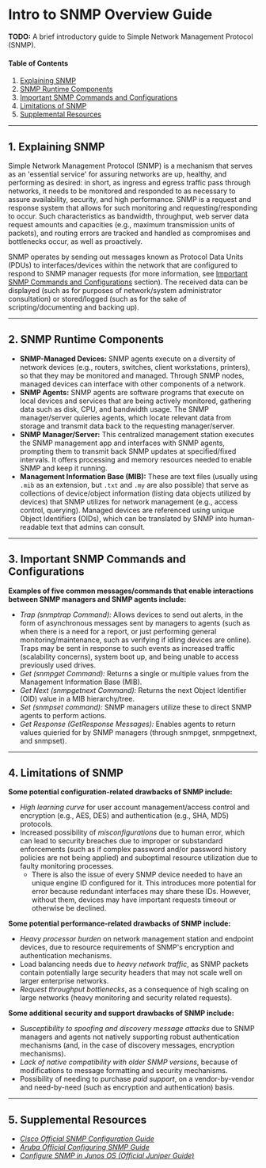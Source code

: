 # Intro to SNMP Overview Guide

**TODO:** A brief introductory guide to Simple Network Management Protocol (SNMP).

#### Table of Contents

1. [Explaining SNMP](#explaining)
2. [SNMP Runtime Components](#components)
3. [Important SNMP Commands and Configurations](#commands)
4. [Limitations of SNMP](#limits)
5. [Supplemental Resources](#supplemental)

<hr />

## 1. <a name="explaining">Explaining SNMP</a>

Simple Network Management Protocol (SNMP) is a mechanism that serves as an 'essential service' for assuring networks are up, healthy, and performing as desired: in short, as ingress and egress traffic pass through networks, it needs to be monitored and responded to as necessary to assure availability, security, and high performance. SNMP is a request and response system that allows for such monitoring and requesting/responding to occur. Such characteristics as bandwidth, throughput, web server data request amounts and capacities (e.g., maximum transmission units of packets), and routing errors are tracked and handled as compromises and bottlenecks occur, as well as proactively.

SNMP operates by sending out messages known as Protocol Data Units (PDUs) to interfaces/devices within the network that are configured to respond to SNMP manager requests (for more information, see [Important SNMP Commands and Configurations](#commands) section). The received data can be displayed (such as for purposes of network/system administrator consultation) or stored/logged (such as for the sake of scripting/documenting and backing up).

<hr />

## 2. <a name="components">SNMP Runtime Components</a>

* **SNMP-Managed Devices:** SNMP agents execute on a diversity of network devices (e.g., routers, switches, client workstations, printers), so that they may be monitored and managed. Through SNMP nodes, managed devices can interface with other components of a network.
* **SNMP Agents:** SNMP agents are software programs that execute on local devices and services that are being actively monitored, gathering data such as disk, CPU, and bandwidth usage. The SNMP manager/server quieries agents, which locate relevant data from storage and transmit data back to the requesting manager/server.  
* **SNMP Manager/Server:** This centralized management station executes the SNMP management app and interfaces with SNMP agents, prompting them to transmit back SNMP updates at specified/fixed intervals. It offers processing and memory resources needed to enable SNMP and keep it running.
* **Management Information Base (MIB):** These are text files (usually using `.mib` as an extension, but `.txt` and `.my` are also possible) that serve as collections of device/object information (listing data objects utilized by devices) that SNMP utilizes for network management (e.g., access control, querying). Managed devices are referenced using unique Object Identifiers (OIDs), which can be translated by SNMP into human-readable text that admins can consult.

<hr />

## 3. <a name="commands">Important SNMP Commands and Configurations</a>

**Examples of five common messages/commands that enable interactions between SNMP managers and SNMP agents include:**

* *Trap (snmptrap Command):* Allows devices to send out alerts, in the form of asynchronous messages sent by managers to agents (such as when there is a need for a report, or just performing general monitoring/maintenance, such as verifying if idling devices are online). Traps may be sent in response to such events as increased traffic (scalability concerns), system boot up, and being unable to access previously used drives.
* *Get (snmpget Command):* Returns a single or multiple values from the Management Information Base (MIB).
* *Get Next (snmpgetnext Command):* Returns the next Object Identifier (OID) value in a MIB hierarchy/tree.
* *Set (snmpset command):* SNMP managers utilize these to direct SNMP agents to perform actions.
* *Get Response (GetResponse Messages):* Enables agents to return values quieried for by SNMP managers (through snmpget, snmpgetnext, and snmpset).

<hr />

## 4. <a name="limits">Limitations of SNMP</a>

**Some potential configuration-related drawbacks of SNMP include:**

* *High learning curve* for user account management/access control and encryption (e.g., AES, DES) and authentication (e.g., SHA, MD5) protocols.
* Increased possibility of *misconfigurations* due to human error, which can lead to security breaches due to improper or substandard enforcements (such as if complex password and/or password history policies are not being applied) and suboptimal resource utilization due to faulty monitoring processes.
  + There is also the issue of every SNMP device needed to have an unique engine ID configured for it. This introduces more potential for error because redundant interfaces may share these IDs. However, without them, devices may have important requests timeout or otherwise be declined. 

**Some potential performance-related drawbacks of SNMP include:**

* *Heavy processor burden* on network management station and endpoint devices, due to resource requirements of SNMP's encryption and authentication mechanisms.
* Load balancing needs due to *heavy network traffic*, as SNMP packets contain potentially large security headers that may not scale well on larger enterprise networks.
* *Request throughput bottlenecks*, as a consequence of high scaling on large networks (heavy monitoring and security related requests).

**Some additional security and support drawbacks of SNMP include:**

* *Susceptibility to spoofing and discovery message attacks* due to SNMP managers and agents not natively supporting robust authentication mechanisms (and, in the case of discovery messages, encryption mechanisms).
* *Lack of native compatibility with older SNMP versions*, because of modifications to message formatting and security mechanisms.
* Possibility of needing to purchase *paid support*, on a vendor-by-vendor and need-by-need (such as encryption and authentication) basis.
  
<hr />

## 5. <a name="supplemental">Supplemental Resources</a>

* *[Cisco Official SNMP Configuration Guide](https://www.cisco.com/c/en/us/td/docs/ios-xml/ios/snmp/configuration/xe-16/snmp-xe-16-book.html)*
* *[Aruba Official Configuring SNMP Guide](https://arubanetworking.hpe.com/techdocs/AOS-CX/10.07/HTML/5200-7887/Content/Chp_SNMP/cnf-snm.htm)*
* *[Configure SNMP in Junos OS (Official Juniper Guide)](https://www.juniper.net/documentation/us/en/software/junos/network-mgmt/topics/topic-map/configure-snmp-in-junos-os.html)*
